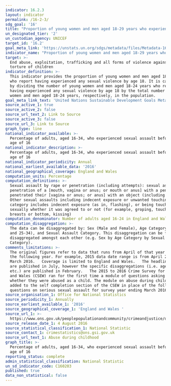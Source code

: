 ```yaml
---
indicator: 16.2.3
layout: indicator
permalink: /16-2-3/
sdg_goal: '16'
title: "Proportion of young women and men aged 18‑29 years who experienced sexual violence by age\_18"
un_designated_tier: '2'
un_custodian_agency: UNICEF
target_id: '16.2'
goal_meta_link: 'https://unstats.un.org/sdgs/metadata/files/Metadata-16-02-03.pdf'
indicator_name: "Proportion of young women and men aged 18‑29 years who experienced sexual violence by age\_18"
target: >-
  End abuse, exploitation, trafficking and all forms of violence against and
  torture of children
indicator_definition: >-
  This indicator provides the proportion of young women and men aged 18-24 years
  who report having experienced any sexual violence by age 18. It is calculated
  by dividing the number of young women and men aged 18-24 years who report
  having experienced any sexual violence by age 18 by the total number of young
  women and men aged 18-24 years, respectively, in the population.
goal_meta_link_text: 'United Nations Sustainable Development Goals Metadata: 16.2.3'
source_active_1: true
source_active_2: false
source_url_text_2: Link to Source
source_active_3: false
source_url_3: Link to Source
graph_type: line
national_indicator_available: >-
  Percentage of adults, aged 16-34, who experienced sexual assault before the
  age of 16
national_indicator_description: >-
  Percentage of adults, aged 16-34, who experienced sexual assault before the
  age of 16
national_indicator_periodicity: Annual
national_earliest_available_data: '2016'
national_geographical_coverage: England and Wales
computation_units: Percentage
computation_definitions: >-
  Sexual assault by rape or penetration (including attempts): sexual assault by
  penetration of a [mouth, vagina or anus; or mouth or anus] with a penis, or
  penetrated their [vagina or anus; or anus] with an object (including fingers)
  Other sexual assaults including indecent exposure or unwanted touching: the
  category includes indecent exposure (as in, flashing), or being touched
  sexually whether it was agreed to or not (for example, groping, touching of
  breasts or bottom, kissing)
computation_denominator: Number of adults aged 16-24 in England and Wales
computation_disaggregation: >-
  The data can be disaggregated by: Sex (Male and Female), Age Category (16-24
  and 25-34), and Sexual Assault Category. This disaggregation can be further
  disaggregated amongst each other (e.g. Sex by Age Category by Sexual Assault
  Category).
comments_limitations: >-
  The original figures refer to data that runs from April of that year to March
  the following year. For example, 2015 data date range is from April 2015 to
  March 2016.   Coverage is limited to England and Wales.   The headline data
  are published in July, however the specific disaggregations (i.e. age, gender,
  etc.) are published in February.   The 2015 to 2016 Crime Survey for England
  and Wales (CSEW) ran for the first time a module of questions asking adults
  whether they were abused as a child. The module on abuse during childhood was
  added to the self completion section of the CSEW in place of the follow-up
  questions on serious sexual assault for survey year ending March 2016.  
source_organisation_1: Office for National Statistics
source_periodicity_1: Annually
source_earliest_available_1: '2016'
source_geographical_coverage_1: 'England and Wales '
source_url_1: >-
  https://www.ons.gov.uk/peoplepopulationandcommunity/crimeandjustice/datasets/abuseduringchildhoodappendixtables
source_release_date_1: 4 August 2016
source_statistical_classification_1: National Statistic
source_contact_1: crimestatistics@ons.gsi.gov.uk
source_url_text_1: Abuse during childhood
graph_title: >-
  Percentage of adults, aged 16-34, who experienced sexual assault before the
  age of 16 
reporting_status: complete
admin_statistical_classification: National Statistic
un_sd_indicator_code: C160203
published: true
data_non_statistical: false
---
```

